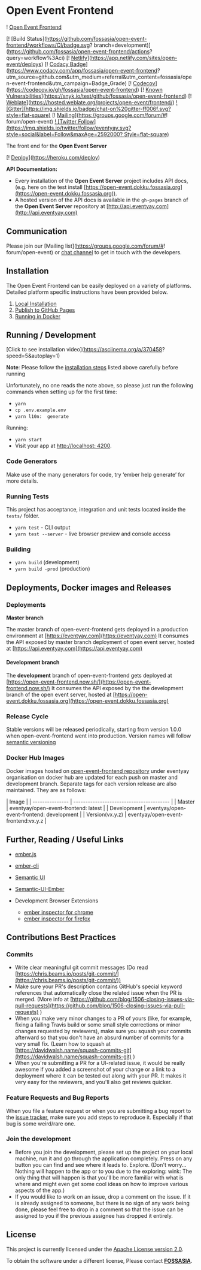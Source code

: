 # Open Event Frontend
! [Open Event Frontend](docs/images/Frontend_Branding.png)

[! [Build Status](https://github.com/fossasia/open-event-frontend/workflows/CI/badge.svg? branch=development)](https://github.com/fossasia/open-event-frontend/actions? query=workflow%3Aci)
[! [Netlify](https://img.shields.io/netlify/89d57fdc-826c-400b-af13-c542e9513f62)](https://app.netlify.com/sites/open-event/deploys)
[! [Codacy Badge](https://api.codacy.com/project/badge/Grade/0d51cf60fc734d3699fd6eff6054e483)](https://www.codacy.com/app/fossasia/open-event-frontend? utm_source=github.com&amp;utm_medium=referral&amp;utm_content=fossasia/open-event-frontend&amp;utm_campaign=Badge_Grade)
[! [Codecov](https://codecov.io/gh/fossasia/open-event-frontend/branch/development/graph/badge.svg)](https://codecov.io/gh/fossasia/open-event-frontend)
[! [Known Vulnerabilities](https://snyk.io/test/github/fossasia/open-event-frontend/badge.svg)](https://snyk.io/test/github/fossasia/open-event-frontend)
[! [Weblate](https://hosted.weblate.org/widgets/open-event/-/frontend/svg-badge.svg)](https://hosted.weblate.org/projects/open-event/frontend/)
[! [Gitter](https://img.shields.io/badge/chat-on%20gitter-ff006f.svg? style=flat-square)](https://gitter.im/fossasia/open-event-frontend)
[! [Mailing](https://img.shields.io/badge/Mailing-List-red.svg)](https://groups.google.com/forum/#! forum/open-event)
[! [Twitter Follow](https://img.shields.io/twitter/follow/eventyay.svg? style=social&label=Follow&maxAge=2592000? Style=flat-square)](https://twitter.com/eventyay)

The front end for the **Open Event Server**

[! [Deploy](https://www.herokucdn.com/deploy/button.svg)](https://heroku.com/deploy)

**API Documentation:**
- Every installation of the **Open Event Server** project includes API docs, (e.g. here on the test install [https://open-event.dokku.fossasia.org](https://open-event.dokku.fossasia.org)).
- A hosted version of the API docs is available in the `gh-pages` branch of the **Open Event Server** repository at [http://api.eventyay.com](http://api.eventyay.com)

## Communication

Please join our [Mailing list](https://groups.google.com/forum/#! forum/open-event) or [chat channel](https://gitter.im/fossasia/open-event-frontend) to get in touch with the developers.

## Installation

The Open Event Frontend can be easily deployed on a variety of platforms. Detailed platform specific instructions have been provided below.

1. [Local Installation](/docs/installation/local.md)
2. [Publish to GitHub Pages](/docs/installation/Publish-to-GitHub-Pages.md)
3. [Running in Docker](/docs/installation/docker.md)

## Running / Development

[Click to see installation video](https://asciinema.org/a/370458? speed=5&autoplay=1)

**Note**: Please follow the [installation steps](/docs/installation/local.md#steps) listed above carefully before running 

Unfortunately, no one reads the note above, so please just run the following commands when setting up for the first time:
- `yarn`
-   `cp .env.example.env`
- `yarn l10n:  generate`

Running:
- `yarn start`
- Visit your app at [http://localhost: 4200](http://localhost:4200).

### Code Generators

Make use of the many generators for code, try ‘ember help generate’ for more details.

### Running Tests

This project has acceptance, integration and unit tests located inside the `tests/` folder.

- `yarn test` - CLI output
- `yarn test --server` - live browser preview and console access

### Building

- `yarn build` (development)
- `yarn build -prod` (production)

## Deployments, Docker images and Releases

### Deployments
**Master branch** 

The master branch of open-event-frontend gets deployed in a production environment at [https://eventyay.com](https://eventyay.com)
It consumes the API exposed by master branch deployment of open event server, hosted at [https://api.eventyay.com](https://api.eventyay.com)

#### Development branch

The **development** branch of open-event-frontend gets deployed at [https://open-event-frontend.now.sh/](https://open-event-frontend.now.sh/)
It consumes the API exposed by the the development branch of the open event server, hosted at [https://open-event.dokku.fossasia.org](https://open-event.dokku.fossasia.org)

### Release Cycle

Stable versions will be released periodically, starting from version 1.0.0 when open-event-frontend went into production. Version names will follow [semantic versioning](https://semver.org/)

### Docker Hub Images
Docker images hosted on [open-event-frontend repository](https://cloud.docker.com/u/eventyay/repository/docker/eventyay/open-event-frontend) under eventyay organisation on docker hub are updated for each push on master and development branch. Separate tags for each version release are also maintained. They are as follows:

| Image |
| --------------- | ---------------------------------------- |
| Master | eventyay/open-event-frontend: latest |
| Development | eventyay/open-event-frontend: development | 
| Version(vx.y.z) | eventyay/open-event-frontend:vx.y.z      |

## Further, Reading / Useful Links

- [ember.js](https://emberjs.com/)

- [ember-cli](https://ember-cli.com/)

- [Semantic UI](https://semantic-ui.com/)

- [Semantic-UI-Ember](https://semantic-org.github.io/Semantic-UI-Ember/)

- Development Browser Extensions
    -   [ember inspector for chrome](https://chrome.google.com/webstore/detail/ember-inspector/bmdblncegkenkacieihfhpjfppoconhi)
    -   [ember inspector for firefox](https://addons.mozilla.org/en-US/firefox/addon/ember-inspector/)

## Contributions Best Practices

### Commits

- Write clear meaningful git commit messages (Do read [https://chris.beams.io/posts/git-commit/](https://chris.beams.io/posts/git-commit/))
- Make sure your PR's description contains GitHub's special keyword references that automatically close the related issue when the PR is merged. (More info at [https://github.com/blog/1506-closing-issues-via-pull-requests](https://github.com/blog/1506-closing-issues-via-pull-requests) )
- When you make very minor changes to a PR of yours (like, for example, fixing a failing Travis build or some small style corrections or minor changes requested by reviewers), make sure you squash your commits afterward so that you don't have an absurd number of commits for a very small fix. (Learn how to squash at [https://davidwalsh.name/squash-commits-git](https://davidwalsh.name/squash-commits-git) )
- When you're submitting a PR for a UI-related issue, it would be really awesome if you added a screenshot of your change or a link to a deployment where it can be tested out along with your PR. It makes it very easy for the reviewers, and you'll also get reviews quicker.

### Feature Requests and Bug Reports

When you file a feature request or when you are submitting a bug report to the [issue tracker](https://github.com/fossasia/open-event-frontend/issues), make sure you add steps to reproduce it. Especially if that bug is some weird/rare one.

### Join the development

- Before you join the development, please set up the project on your local machine, run it and go through the application completely. Press on any button you can find and see where it leads to. Explore. (Don't worry... Nothing will happen to the app or to you due to the exploring: wink: The only thing that will happen is that you'll be more familiar with what is where and might even get some cool ideas on how to improve various aspects of the app.)
- If you would like to work on an issue, drop a comment on the issue. If it is already assigned to someone, but there is no sign of any work being done, please feel free to drop in a comment so that the issue can be assigned to you if the previous assignee has dropped it entirely.

## License

This project is currently licensed under the [Apache License version 2.0](LICENSE).

To obtain the software under a different license, Please contact **[FOSSASIA](https://blog.fossasia.org/contact/)**.
